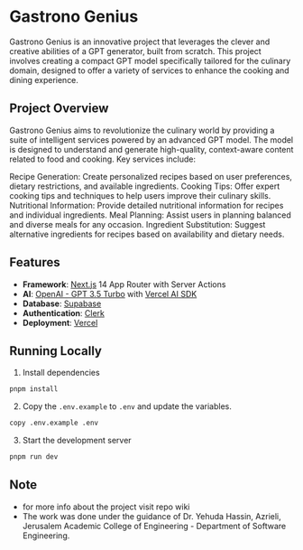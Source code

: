 # Gastrono Genius

Gastrono Genius is an innovative project that leverages the clever and creative abilities of a GPT generator, built from scratch. This project involves creating a compact GPT model specifically tailored for the culinary domain, designed to offer a variety of services to enhance the cooking and dining experience.

## Project Overview

Gastrono Genius aims to revolutionize the culinary world by providing a suite of intelligent services powered by an advanced GPT model. The model is designed to understand and generate high-quality, context-aware content related to food and cooking. Key services include:

Recipe Generation: Create personalized recipes based on user preferences, dietary restrictions, and available ingredients.
Cooking Tips: Offer expert cooking tips and techniques to help users improve their culinary skills.
Nutritional Information: Provide detailed nutritional information for recipes and individual ingredients.
Meal Planning: Assist users in planning balanced and diverse meals for any occasion.
Ingredient Substitution: Suggest alternative ingredients for recipes based on availability and dietary needs.


## Features

- **Framework**: [Next.js](https://nextjs.org/) 14 App Router with Server Actions
- **AI**: [OpenAI - GPT 3.5 Turbo](https://openai.com) with [Vercel AI SDK](https://sdk.vercel.ai)
- **Database**: [Supabase](https://supabase.com/) 
- **Authentication**: [Clerk](https://clerk.com/) 
- **Deployment**: [Vercel](https://vercel.com/)

## Running Locally

1. Install dependencies 

```bash
pnpm install
```

2. Copy the `.env.example` to `.env` and update the variables.

```bash
copy .env.example .env
```

3. Start the development server

```bash
pnpm run dev
```

## Note 
* for more info about the project visit repo wiki 
* The work was done under the guidance of Dr. Yehuda Hassin, Azrieli, Jerusalem Academic College of Engineering - Department of Software Engineering.
